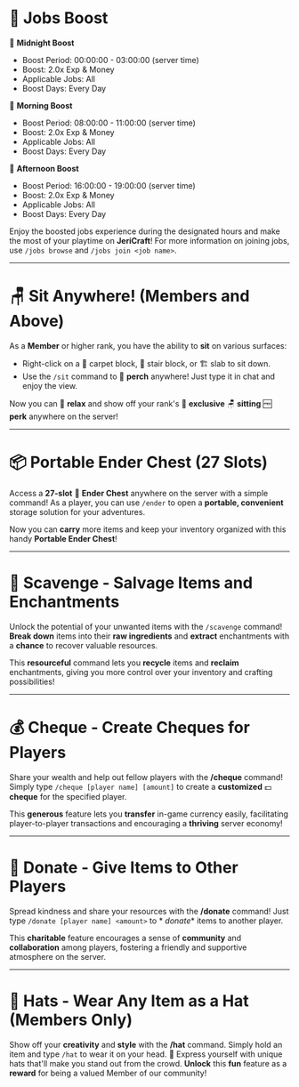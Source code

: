 # 💼 Jobs Boost

💸 **Midnight Boost**

- Boost Period: 00:00:00 - 03:00:00 (server time)
- Boost: 2.0x Exp & Money
- Applicable Jobs: All
- Boost Days: Every Day

💸 **Morning Boost**

- Boost Period: 08:00:00 - 11:00:00 (server time)
- Boost: 2.0x Exp & Money
- Applicable Jobs: All
- Boost Days: Every Day

💸 **Afternoon Boost**

- Boost Period: 16:00:00 - 19:00:00 (server time)
- Boost: 2.0x Exp & Money
- Applicable Jobs: All
- Boost Days: Every Day

Enjoy the boosted jobs experience during the designated hours and make the most of your playtime on **JeriCraft**! For
more information on joining jobs, use `/jobs browse` and `/jobs join <job name>`.

---

# 🪑 Sit Anywhere! (Members and Above)

As a **Member** or higher rank, you have the ability to **sit** on various surfaces:

- Right-click on a 🔲 carpet block, 📶 stair block, or 🏗️ slab to sit down.
- Use the `/sit` command to 🦅 **perch** anywhere! Just type it in chat and enjoy the view.

Now you can 🤩 **relax** and show off your rank's 🌟 **exclusive** 🪑 **sitting** 🆓 **perk** anywhere on the server!

---

# 📦 Portable Ender Chest (27 Slots)

Access a **27-slot** 🔮 **Ender Chest** anywhere on the server with a simple command! As a player, you can use `/ender`
to open a **portable, convenient** storage solution for your adventures.

Now you can **carry** more items and keep your inventory organized with this handy **Portable Ender Chest**!

--- 

# 🔨 Scavenge - Salvage Items and Enchantments

Unlock the potential of your unwanted items with the `/scavenge` command! **Break down** items into their **raw
ingredients** and **extract** enchantments with a **chance** to recover valuable resources.

This **resourceful** command lets you **recycle** items and **reclaim** enchantments, giving you more control over your
inventory and crafting possibilities!

---

# 💰 Cheque - Create Cheques for Players

Share your wealth and help out fellow players with the **/cheque** command! Simply type `/cheque [player name] [amount]`
to create a **customized** 💵 **cheque** for the specified player.

This **generous** feature lets you **transfer** in-game currency easily, facilitating player-to-player transactions and
encouraging a **thriving** server economy!

---

# 💝 Donate - Give Items to Other Players

Spread kindness and share your resources with the **/donate** command! Just type `/donate [player name] <amount>` to *
*donate** items to another player.

This **charitable** feature encourages a sense of **community** and **collaboration** among players, fostering a
friendly and supportive atmosphere on the server.

---

# 🎩 Hats - Wear Any Item as a Hat (Members Only)

Show off your **creativity** and **style** with the **/hat** command. Simply hold an item and type `/hat` to wear it on
your head. 🙌 Express yourself with unique hats that'll make you stand out from the crowd. **Unlock** this **fun**
feature as a **reward** for being a valued Member of our community!